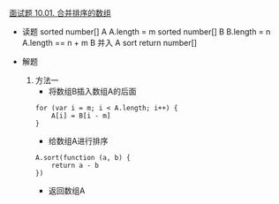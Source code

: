 [面试题 10.01. 合并排序的数组](https://leetcode-cn.com/problems/sorted-merge-lcci/)

- 读题
    sorted  number[] A  A.length = m
    sorted  number[] B  B.length = n
    A.length == n + m
    B 并入 A sort
    return number[]

- 解题
    1. 方法一
        - 将数组B插入数组A的后面
        ```
        for (var i = m; i < A.length; i++) {
            A[i] = B[i - m]
        }
        ```
        - 给数组A进行排序
        ```
        A.sort(function (a, b) {
            return a - b
        })
        ```
        - 返回数组A